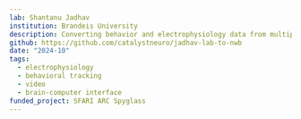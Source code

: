 ```yaml
---
lab: Shantanu Jadhav
institution: Brandeis University
description: Converting behavior and electrophysiology data from multiple projects, including integration with Spyglass as part of a Simons Foundation SFARI ARC project. The data includes behavioral tracking, video recordings, spike sorting, and LFP recordings from experiments studying neural mechanisms of learning and memory.
github: https://github.com/catalystneuro/jadhav-lab-to-nwb
date: "2024-10"
tags:
  - electrophysiology
  - behavioral tracking
  - video
  - brain-computer interface
funded_project: SFARI ARC Spyglass
---
```


